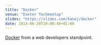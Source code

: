 ```yaml
---
title: "Docker"
venue: "Exeter Techmeetup"
slides: "https://slides.com/kanej/docker"
date: 2014-06-20T20:00:48+01:00
---
```


[Docker](https://www.docker.com/) from a web developers standpoint.